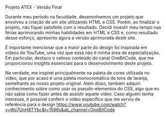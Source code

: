 Projeto ATEX - Versão Final

Durante meu período na faculdade, desenvolvemos um projeto que envolveu a criação de um site utilizando HTML e CSS. Porém, ao finalizar o projeto, não fiquei satisfeito com o resultado. Decidi investir meu tempo nas férias aprimorando minhas habilidades em HTML e CSS e, como resultado desse esforço, apresento agora a versão aprimorada deste site.

É importante mencionar que a maior parte do design foi inspirada em vídeos do YouTube, uma vez que essa não é minha área de especialização. Em particular, destaco o valioso conteúdo do canal OneBitCode, que me proporcionou insights essenciais para o desenvolvimento deste projeto.

Na verdade, me inspirei principalmente na paleta de cores utilizada no vídeo, que por acaso é uma paleta monocromática de tons de laranja, semelhante ao nosso projeto original. Além disso, também adquiri conhecimento sobre como usar os pseudo-elementos do CSS, algo que eu não sabia como fazer antes de assistir aquele vídeo. Caso alguém tenha interesse, é possível conferir o vídeo específico que me serviu de referência para o design https://www.youtube.com/watch?v=Wo7UnH8TYbc&t=1586s&ab_channel=OneBitCode